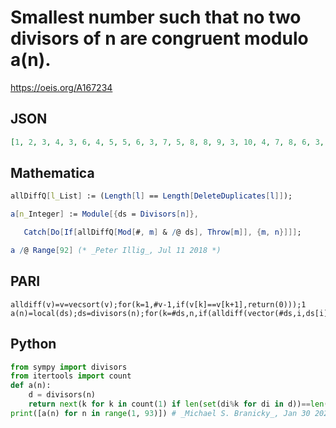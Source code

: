 # Smallest number such that no two divisors of n are congruent modulo a\(n\)\.
https://oeis.org/A167234
## JSON
```JSON
[1, 2, 3, 4, 3, 6, 4, 5, 5, 6, 3, 7, 5, 8, 8, 9, 3, 10, 4, 7, 8, 6, 3, 13, 7, 7, 5, 11, 3, 11, 4, 9, 7, 6, 8, 13, 5, 5, 7, 11, 3, 16, 4, 12, 13, 6, 3, 17, 5, 11, 9, 7, 3, 10, 7, 15, 5, 5, 3, 21, 7, 7, 11, 11, 7, 14, 4, 7, 7, 16, 3, 13, 5, 10, 13, 7, 8, 14, 4, 17, 7, 6, 3, 23, 9, 8, 5, 13, 3, 19, 8, 12]
```
## Mathematica
```Mathematica
allDiffQ[l_List] := (Length[l] == Length[DeleteDuplicates[l]]);
```
```Mathematica
a[n_Integer] := Module[{ds = Divisors[n]},
```
```Mathematica
   Catch[Do[If[allDiffQ[Mod[#, m] & /@ ds], Throw[m]], {m, n}]]];
```
```Mathematica
a /@ Range[92] (* _Peter Illig_, Jul 11 2018 *)
```
## PARI
```PARI
alldiff(v)=v=vecsort(v);for(k=1,#v-1,if(v[k]==v[k+1],return(0)));1
a(n)=local(ds);ds=divisors(n);for(k=#ds,n,if(alldiff(vector(#ds,i,ds[i]%k)),return(k)))
```
## Python
```Python
from sympy import divisors
from itertools import count
def a(n):
    d = divisors(n)
    return next(k for k in count(1) if len(set(di%k for di in d))==len(d))
print([a(n) for n in range(1, 93)]) # _Michael S. Branicky_, Jan 30 2023
```
